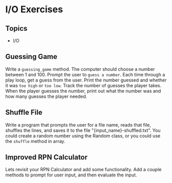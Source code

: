 # I/O Exercises

## Topics

  * I/O

## Guessing Game

Write a `guessing_game` method. The computer should choose a number between 1
and 100. Prompt the user to `guess a number`. Each time through a play loop, get
a guess from the user. Print the number guessed and whether it was `too high` or
`too low`. Track the number of guesses the player takes. When the player guesses
the number, print out what the number was and how many guesses the player
needed.

## Shuffle File

Write a program that prompts the user for a file name, reads that file, shuffles
the lines, and saves it to the file "{input_name}-shuffled.txt". You could
create a random number using the Random class, or you could use the `shuffle`
method in array.

## Improved RPN Calculator

Lets revisit your RPN Calculator and add some functionality. Add a couple
methods to prompt for user input, and then evaluate the input. 
